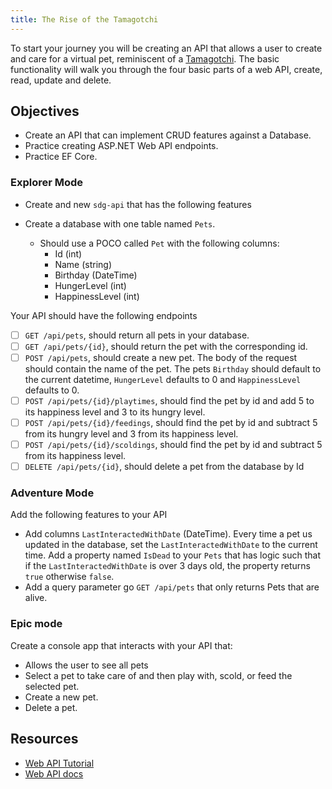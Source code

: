 ```yaml
---
title: The Rise of the Tamagotchi
---
```


To start your journey you will be creating an API that allows a user to create
and care for a virtual pet, reminiscent of a
[Tamagotchi](https://en.wikipedia.org/wiki/Tamagotchi). The basic functionality
will walk you through the four basic parts of a web API, create, read, update
and delete.

## Objectives

- Create an API that can implement CRUD features against a Database.
- Practice creating ASP.NET Web API endpoints.
- Practice EF Core.

### Explorer Mode

- Create and new `sdg-api` that has the following features

- Create a database with one table named `Pets`.
  - Should use a POCO called `Pet` with the following columns:
    - Id (int)
    - Name (string)
    - Birthday (DateTime)
    - HungerLevel (int)
    - HappinessLevel (int)

Your API should have the following endpoints

- [ ] `GET /api/pets`, should return all pets in your database.
- [ ] `GET /api/pets/{id}`, should return the pet with the corresponding id.
- [ ] `POST /api/pets`, should create a new pet. The body of the request should
      contain the name of the pet. The pets `Birthday` should default to the
      current datetime, `HungerLevel` defaults to 0 and `HappinessLevel`
      defaults to 0.
- [ ] `POST /api/pets/{id}/playtimes`, should find the pet by id and add 5 to
      its happiness level and 3 to its hungry level.
- [ ] `POST /api/pets/{id}/feedings`, should find the pet by id and subtract 5
      from its hungry level and 3 from its happiness level.
- [ ] `POST /api/pets/{id}/scoldings`, should find the pet by id and subtract 5
      from its happiness level.
- [ ] `DELETE /api/pets/{id}`, should delete a pet from the database by Id

### Adventure Mode

Add the following features to your API

- Add columns `LastInteractedWithDate` (DateTime). Every time a pet us updated
  in the database, set the `LastInteractedWithDate` to the current time. Add a
  property named `IsDead` to your `Pets` that has logic such that if the
  `LastInteractedWithDate` is over 3 days old, the property returns `true`
  otherwise `false`.
- Add a query parameter go `GET /api/pets` that only returns Pets that are
  alive.

### Epic mode

Create a console app that interacts with your API that:

- Allows the user to see all pets
- Select a pet to take care of and then play with, scold, or feed the selected
  pet.
- Create a new pet.
- Delete a pet.

## Resources

- [Web API Tutorial](https://docs.microsoft.com/en-us/aspnet/core/tutorials/first-web-api?view=aspnetcore-3.1)
- [Web API docs](https://dotnet.microsoft.com/apps/aspnet/apis)
